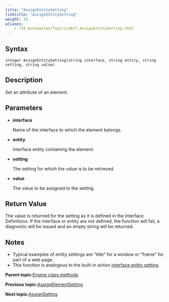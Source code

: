 ```yaml
--- 
title: "AssignEntitySetting"
linktitle: "AssignEntitySetting"
weight: 18
aliases: 
    - /TA_Automation/Topics/abtf_AssignEntitySetting.html
---
```


## Syntax

`integer AssignEntitySetting(string interface, string entity, string setting, string value)`

## Description

Set an attribute of an element.

## Parameters

-   **interface**

    Name of the interface to which the element belongs.

-   **entity**

    Interface entity containing the element.

-   **setting**

    The setting for which the value is to be retrieved.

-   **value**

    The value to be assigned to the setting.


## Return Value

The value is returned for the setting as it is defined in the Interface Definitions. If the interface or entity are not defined, the function will fail, a diagnostic will be issued and an empty string will be returned.

## Notes

-   Typical examples of entity settings are "title" for a window or "frame" for part of a web page.
-   This function is analogous to the built-in action [interface entity setting](interface_entity_setting.html).

**Parent topic:**[Engine class methods](/TA_Automation/Topics/abtf_Engine_classes.html)

**Previous topic:**[AssignElementSetting](/TA_Automation/Topics/abtf_AssignElementSetting.html)

**Next topic:**[AssignSetting](/TA_Automation/Topics/abtf_AssignSetting.html)

